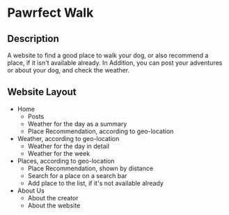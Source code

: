 # Pawrfect Walk
## Description
A website to find a good place to walk your dog, or also recommend a place, if it isn't available already. In Addition, you can post your adventures or about your dog, and check the weather.
## Website Layout
- Home
    - Posts
    - Weather for the day as a summary
    - Place Recommendation, according to geo-location
- Weather, according to geo-location
    - Weather for the day in detail
    - Weather for the week
- Places, according to geo-location
    - Place Recommendation, shown by distance
    - Search for a place on a search bar
    - Add place to the list, if it's not available already
- About Us
    - About the creator
    - About the website
